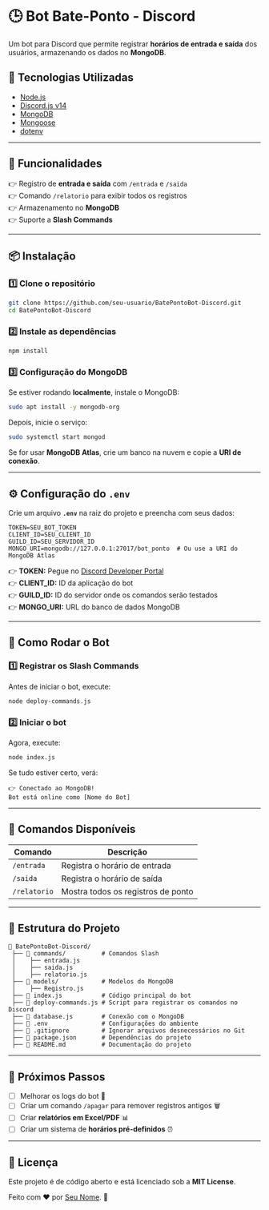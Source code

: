 # 🕒 Bot Bate-Ponto - Discord

Um bot para Discord que permite registrar **horários de entrada e saída** dos usuários, armazenando os dados no **MongoDB**.

## 🚀 Tecnologias Utilizadas

- [Node.js](https://nodejs.org/)
- [Discord.js v14](https://discord.js.org/)
- [MongoDB](https://www.mongodb.com/)
- [Mongoose](https://mongoosejs.com/)
- [dotenv](https://www.npmjs.com/package/dotenv)

---

## 📌 Funcionalidades

👉 Registro de **entrada e saída** com `/entrada` e `/saida`  
👉 Comando `/relatorio` para exibir todos os registros  
👉 Armazenamento no **MongoDB**  
👉 Suporte a **Slash Commands**  

---

## 📦 Instalação

### 1️⃣ **Clone o repositório**
```bash
git clone https://github.com/seu-usuario/BatePontoBot-Discord.git
cd BatePontoBot-Discord
```

### 2️⃣ **Instale as dependências**
```bash
npm install
```

### 3️⃣ **Configuração do MongoDB**
Se estiver rodando **localmente**, instale o MongoDB:
```bash
sudo apt install -y mongodb-org
```
Depois, inicie o serviço:
```bash
sudo systemctl start mongod
```

Se for usar **MongoDB Atlas**, crie um banco na nuvem e copie a **URI de conexão**.

---

## ⚙️ Configuração do `.env`

Crie um arquivo **`.env`** na raiz do projeto e preencha com seus dados:

```env
TOKEN=SEU_BOT_TOKEN
CLIENT_ID=SEU_CLIENT_ID
GUILD_ID=SEU_SERVIDOR_ID
MONGO_URI=mongodb://127.0.0.1:27017/bot_ponto  # Ou use a URI do MongoDB Atlas
```

👉 **TOKEN:** Pegue no [Discord Developer Portal](https://discord.com/developers/applications)  
👉 **CLIENT_ID:** ID da aplicação do bot  
👉 **GUILD_ID:** ID do servidor onde os comandos serão testados  
👉 **MONGO_URI:** URL do banco de dados MongoDB  

---

## 🚀 Como Rodar o Bot

### 1️⃣ **Registrar os Slash Commands**
Antes de iniciar o bot, execute:
```bash
node deploy-commands.js
```

### 2️⃣ **Iniciar o bot**
Agora, execute:
```bash
node index.js
```

Se tudo estiver certo, verá:
```
👉 Conectado ao MongoDB!
Bot está online como [Nome do Bot]
```

---

## 📝 Comandos Disponíveis

| Comando       | Descrição |
|--------------|-----------|
| `/entrada`   | Registra o horário de entrada |
| `/saida`     | Registra o horário de saída |
| `/relatorio` | Mostra todos os registros de ponto |

---

## 🎯 Estrutura do Projeto

```
📂 BatePontoBot-Discord/
 ├── 📂 commands/          # Comandos Slash
 │    ├── entrada.js
 │    ├── saida.js
 │    ├── relatorio.js
 ├── 📂 models/            # Modelos do MongoDB
 │    ├── Registro.js
 ├── 📄 index.js           # Código principal do bot
 ├── 📄 deploy-commands.js # Script para registrar os comandos no Discord
 ├── 📄 database.js        # Conexão com o MongoDB
 ├── 📄 .env               # Configurações do ambiente
 ├── 📄 .gitignore         # Ignorar arquivos desnecessários no Git
 ├── 📄 package.json       # Dependências do projeto
 ├── 📄 README.md          # Documentação do projeto
```

---

## 🎯 Próximos Passos

- [ ] Melhorar os logs do bot 💜  
- [ ] Criar um comando `/apagar` para remover registros antigos 🗑️  
- [ ] Criar **relatórios em Excel/PDF** 📊  
- [ ] Criar um sistema de **horários pré-definidos** ⏰  

---

## 🐝 Licença

Este projeto é de código aberto e está licenciado sob a **MIT License**.  

Feito com ❤️ por [Seu Nome](https://github.com/seu-usuario). 🚀

